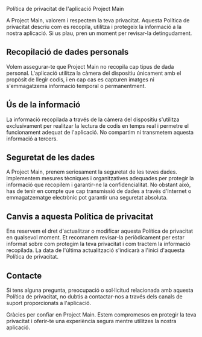 Política de privacitat de l'aplicació Project Main

A Project Main, valorem i respectem la teva privacitat. Aquesta Política de privacitat descriu com es recopila, utilitza i protegeix la informació a la nostra aplicació. Si us plau, pren un moment per revisar-la detingudament.

## Recopilació de dades personals

Volem assegurar-te que Project Main no recopila cap tipus de dada personal. L'aplicació utilitza la càmera del dispositiu únicament amb el propòsit de llegir codis, i en cap cas es capturen imatges ni s'emmagatzema informació temporal o permanentment.

## Ús de la informació

La informació recopilada a través de la càmera del dispositiu s'utilitza exclusivament per realitzar la lectura de codis en temps real i permetre el funcionament adequat de l'aplicació. No compartim ni transmetem aquesta informació a tercers.

## Seguretat de les dades

A Project Main, prenem seriosament la seguretat de les teves dades. Implementem mesures tècniques i organitzatives adequades per protegir la informació que recopilem i garantir-ne la confidencialitat. No obstant això, has de tenir en compte que cap transmissió de dades a través d'Internet o emmagatzematge electrònic pot garantir una seguretat absoluta.

## Canvis a aquesta Política de privacitat

Ens reservem el dret d'actualitzar o modificar aquesta Política de privacitat en qualsevol moment. Et recomanem revisar-la periòdicament per estar informat sobre com protegim la teva privacitat i com tractem la informació recopilada. La data de l'última actualització s'indicarà a l'inici d'aquesta Política de privacitat.

## Contacte

Si tens alguna pregunta, preocupació o sol·licitud relacionada amb aquesta Política de privacitat, no dubtis a contactar-nos a través dels canals de suport proporcionats a l'aplicació.

Gràcies per confiar en Project Main. Estem compromesos en protegir la teva privacitat i oferir-te una experiència segura mentre utilitzes la nostra aplicació.
